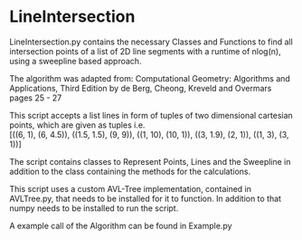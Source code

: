 # LineIntersection

LineIntersection.py contains the necessary Classes and Functions to find all intersection points
of a list of 2D line segments with a runtime of nlog(n), using a sweepline based approach. 

The algorithm was adapted from:
Computational Geometry: Algorithms and Applications, Third Edition by de Berg, Cheong, Kreveld and Overmars
pages 25 - 27

This script accepts a list lines in form of tuples of two dimensional cartesian points,
which are given as tuples i.e. \
[((6, 1), (6, 4.5)), ((1.5, 1.5), (9, 9)), ((1, 10), (10, 1)), ((3, 1.9), (2, 1)), ((1, 3), (3, 1))]

The script contains classes to Represent Points, Lines and the Sweepline in addition to the class containing
the methods for the calculations.

This script uses a custom AVL-Tree implementation, contained in AVLTree.py, that needs to be installed for it
to function. In addition to that numpy needs to be installed to run the script.

A example call of the Algorithm can be found in  Example.py
